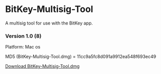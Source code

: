 # BitKey-Multisig-Tool

A multisig tool for use with the BitKey app.


### Version 1.0 (8)
Platform: Mac os

MD5 (BitKey-Multisig-Tool.dmg) = 11cc9a5fc8d091a9912ea548f693ec49

[Download BitKey-Multisig-Tool.dmg](https://github.com/BitPizza/BitKey-Multisig-Tool/raw/master/BitKey-Multisig-Tool.dmg)
